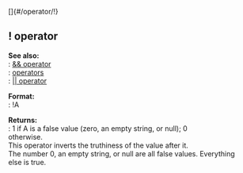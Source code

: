 []{#/operator/!}    
## ! operator    
**See also:**    
:   [&& operator](/ref/operator/&&)    
:   [operators](/ref/operator)    
:   [\|\| operator](/ref/operator/%7C%7C)    
<!-- -->    
**Format:**    
:   !A    
<!-- -->    
**Returns:**    
:   1 if A is a false value (zero, an empty string, or null); 0    
    otherwise.    
This operator inverts the truthiness of the value after it.    
The number 0, an empty string, or null are all false values. Everything    
else is true.  